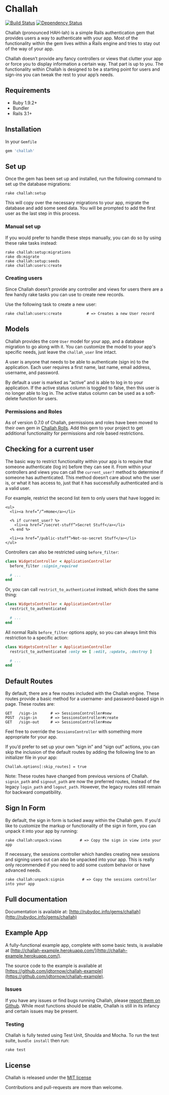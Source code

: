 # Challah

[![Build Status](https://secure.travis-ci.org/jdtornow/challah.png)](http://travis-ci.org/jdtornow/challah) [![Dependency Status](https://gemnasium.com/jdtornow/challah.png?travis)](https://gemnasium.com/jdtornow/challah)

Challah (pronounced HAH-lah) is a simple Rails authentication gem that provides users a way to authenticate with your app. Most of the functionality within the gem lives within a Rails engine and tries to stay out of the way of your app.

Challah doesn’t provide any fancy controllers or views that clutter your app or force you to display information a certain way. That part is up to you. The functionality within Challah is designed to be a starting point for users and sign-ins you can tweak the rest to your app’s needs.

## Requirements

* Ruby 1.9.2+
* Bundler
* Rails 3.1+

## Installation

In your `Gemfile`

```ruby
gem 'challah'
```

## Set up

Once the gem has been set up and installed, run the following command to set up the database migrations:

    rake challah:setup

This will copy over the necessary migrations to your app, migrate the database and add some seed data. You will be prompted to add the first user as the last step in this process.

### Manual set up

If you would prefer to handle these steps manually, you can do so by using these rake tasks instead:

    rake challah:setup:migrations
    rake db:migrate
    rake challah:setup:seeds
    rake challah:users:create

### Creating users

Since Challah doesn’t provide any controller and views for users there are a few handy rake tasks you can use to create new records.

Use the following task to create a new user:

    rake challah:users:create           # => Creates a new User record

## Models

Challah provides the core `User` model for your app, and a database migration to go along with it. You can customize the model to your app's specific needs, just leave the `challah_user` line intact.

A user is anyone that needs to be able to authenticate (sign in) to the application. Each user requires a first name, last name, email address, username, and password.

By default a user is marked as “active” and is able to log in to your application. If the active status column is toggled to false, then this user is no longer able to log in. The active status column can be used as a soft-delete function for users.

### Permissions and Roles

As of version 0.7.0 of Challah, permissions and roles have been moved to their own gem in [Challah Rolls](https://github.com/jdtornow/challah-rolls). Add this gem to your project to get additional functionality for permissions and role based restrictions.

## Checking for a current user

The basic way to restrict functionality within your app is to require that someone authenticate (log in) before they can see it. From within your controllers and views you can call the `current_user?` method to determine if someone has authenticated. This method doesn’t care about who the user is, or what it has access to, just that it has successfully authenticated and is a valid user.

For example, restrict the second list item to only users that have logged in:

```erb
<ul>
  <li><a href=”/”>Home</a></li>

  <% if current_user? %>
    <li><a href=”/secret-stuff”>Secret Stuff</a></li>
  <% end %>

  <li><a href=”/public-stuff”>Not-so-secret Stuff</a></li>
</ul>
```

Controllers can also be restricted using `before_filter`:

```ruby
class WidgetsController < ApplicationController
  before_filter :signin_required

  # ...
end
```

Or, you can call `restrict_to_authenticated` instead, which does the same thing:

```ruby
class WidgetsController < ApplicationController
  restrict_to_authenticated

  # ...
end
```

All normal Rails `before_filter` options apply, so you can always limit this restriction to a specific action:


```ruby
class WidgetsController < ApplicationController
  restrict_to_authenticated :only => [ :edit, :update, :destroy ]

  # ...
end
```

## Default Routes

By default, there are a few routes included with the Challah engine. These routes provide a basic method for a username- and password-based sign in page. These routes are:

    GET   /sign-in      # => SessionsController#new
    POST  /sign-in      # => SessionsController#create
    GET   /sign-out     # => SessionsController#new

Feel free to override the `SessionsController` with something more appropriate for your app.

If you’d prefer to set up your own “sign in” and “sign out” actions, you can skip the inclusion of the default routes by adding the following line to an initializer file in your app:

    Challah.options[:skip_routes] = true

Note: These routes have changed from previous versions of Challah. `signin_path` and `signout_path` are now the preferred routes, instead of the legacy `login_path` and `logout_path`. However, the legacy routes still remain for backward compatibility.

## Sign In Form

By default, the sign in form is tucked away within the Challah gem. If you’d like to customize the markup or functionality of the sign in form, you can unpack it into your app by running:

    rake challah:unpack:views        # => Copy the sign in view into your app

If necessary, the sessions controller which handles creating new sessions and signing users out can also be unpacked into your app. This is really only recommended if you need to add some custom behavior or have advanced needs.

    rake challah:unpack:signin        # => Copy the sessions controller into your app

## Full documentation

Documentation is available at: [http://rubydoc.info/gems/challah](http://rubydoc.info/gems/challah)

## Example App

A fully-functional example app, complete with some basic tests, is available at [http://challah-example.herokuapp.com/](http://challah-example.herokuapp.com/).

The source code to the example is available at [https://github.com/jdtornow/challah-example](https://github.com/jdtornow/challah-example).

### Issues

If you have any issues or find bugs running Challah, please [report them on Github](https://github.com/jdtornow/challah/issues). While most functions should be stable, Challah is still in its infancy and certain issues may be present.

### Testing

Challah is fully tested using Test Unit, Shoulda and Mocha. To run the test suite, `bundle install` then run:

    rake test

## License

Challah is released under the [MIT license](http://www.opensource.org/licenses/MIT)

Contributions and pull-requests are more than welcome.
